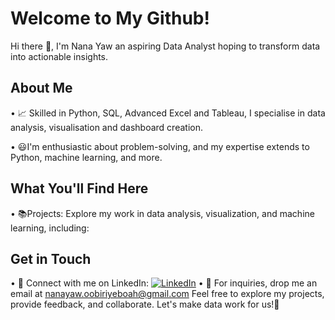 # Welcome to My Github!

Hi there 👋, I'm Nana Yaw an aspiring Data Analyst hoping to transform data into actionable insights.

## About Me 
• 📈 Skilled in Python, SQL, Advanced Excel and Tableau, I specialise in data analysis, visualisation and dashboard creation.

• 😃I'm enthusiastic about problem-solving, and my expertise extends to Python, machine learning, and more.

## What You'll Find Here

• 📚Projects: Explore my work in data analysis, visualization, and machine learning, including:




## Get in Touch
• 💬 Connect with me on LinkedIn: [![LinkedIn](https://img.shields.io/badge/Nana%20Yaw%20Obiri--Yeboah-blue?logo=linkedin)](https://www.linkedin.com/in/nanayawobiriyeboah/)
• 📩 For inquiries, drop me an email at [nanayaw.oobiriyeboah@gmail.com](mailto:nanayaw.oobiriyeboah@gmail.com)
Feel free to explore my projects, provide feedback, and collaborate. Let's make data work for us!🚀
